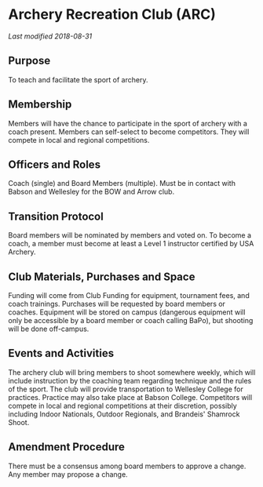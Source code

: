 
# Archery Recreation Club (ARC)
*Last modified 2018-08-31*

## Purpose
To teach and facilitate the sport of archery.

## Membership
Members will have the chance to participate in the sport of archery with a coach present. Members can self-select to become competitors. They will compete in local and regional competitions. 

## Officers and Roles
Coach (single) and Board Members (multiple). Must be in contact with Babson and Wellesley for the BOW and Arrow club. 

## Transition Protocol
Board members will be nominated by members and voted on. To become a coach, a member must become at least a Level 1 instructor certified by USA Archery. 

## Club Materials, Purchases and Space
Funding will come from Club Funding for equipment, tournament fees, and coach trainings. Purchases will be requested by board members or coaches. Equipment will be stored on campus (dangerous equipment will only be accessible by a board member or coach calling BaPo), but shooting will be done off-campus.

## Events and Activities
The archery club will bring members to shoot somewhere weekly, which will include instruction by the coaching team regarding technique and the rules of the sport. The club will provide transportation to Wellesley College for practices. Practice may also take place at Babson College. Competitors will compete in local and regional competitions at their discretion, possibly including Indoor Nationals, Outdoor Regionals, and Brandeis' Shamrock Shoot. 

## Amendment Procedure
There must be a consensus among board members to approve a change. Any member may propose a change. 
